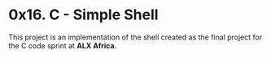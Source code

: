 # 0x16. C - Simple Shell

This project is an implementation of the shell created as the final project for the C code sprint at **ALX Africa**.

